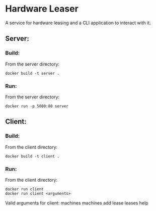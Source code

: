 # Hardware Leaser
A service for hardware leasing and a CLI application to interact with it.

## Server:
### Build:
From the server directory:
```
docker build -t server .
```
### Run:
From the server directory:
```
docker run -p 5000:80 server
```

## Client:
### Build:
From the client directory:
```
docker build -t client .
```
### Run:
From the client directory:
```
docker run client
docker run client <arguments>
```

Valid arguments for client:
machines 
machines <platform>
add <ip> <name> <platform>
lease <platform> <minutes>
leases
help
